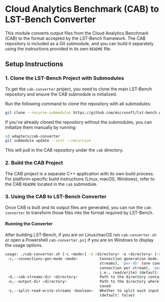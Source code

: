 <!--
{% comment %}
Copyright (c) Microsoft Corporation.

Licensed under the Apache License, Version 2.0 (the "License");
you may not use this file except in compliance with the License.
You may obtain a copy of the License at

    http://www.apache.org/licenses/LICENSE-2.0

Unless required by applicable law or agreed to in writing, software
distributed under the License is distributed on an "AS IS" BASIS,
WITHOUT WARRANTIES OR CONDITIONS OF ANY KIND, either express or implied.
See the License for the specific language governing permissions and
limitations under the License.
{% endcomment %}
-->

# Cloud Analytics Benchmark (CAB) to LST-Bench Converter

This module converts output files from the Cloud Analytics Benchmark (CAB) to the format accepted by the LST-Bench framework. 
The CAB repository is included as a Git submodule, and you can build it separately using the instructions provided in its own `README` file.

## Setup Instructions

### 1. Clone the LST-Bench Project with Submodules
To get the `cab-converter` project, you need to clone the main LST-Bench repository and ensure the CAB submodule is initialized.

Run the following command to clone the repository with all submodules:

```bash
git clone --recurse-submodules https://github.com/microsoft/lst-bench.git
```

If you've already cloned the repository without the submodules, you can initialize them manually by running:

```bash
cd adapters/cab-converter
git submodule update --init --recursive
```

This will pull in the CAB repository under the `cab` directory.

### 2. Build the CAB Project
The CAB project is a separate C++ application with its own build process. For platform-specific build instructions (Linux, macOS, Windows), refer to the CAB `README` located in the `cab` submodule.

### 3. Using the CAB to LST-Bench Converter
Once CAB is built and its output files are generated, you can run the `cab-converter` to transform those files into the format required by LST-Bench.

#### Running the Converter
After building LST-Bench, if you are on Linux/macOS run `cab-converter.sh` or open a Powershell `cab-converter.ps1` if you are on Windows to display the usage options.

```bash
usage: ./cab-converter.sh [-c <mode>] -d <directory> -o <directory> [-s <boolean>]
 -c,--connections-gen-mode <mode>          Connection generation mode. Options: 'single' (a single connection for all
                                           streams), 'per-db' (one connection per target database), 'per-stream' (one
                                           connection per stream), 'per-stream-type' (one connection per stream type,
                                           i.e., read/write) (default: 'single')
 -d,--cab-streams-dir <directory>          Path to the directory containing the query streams generated by CAB-gen
 -o,--output-dir <directory>               Path to the directory where the output files from the CAB conversion will be
                                           saved
 -s,--split-read-write-streams <boolean>   Whether to split each input query stream into separate read/write streams
                                           (default: false)
```
